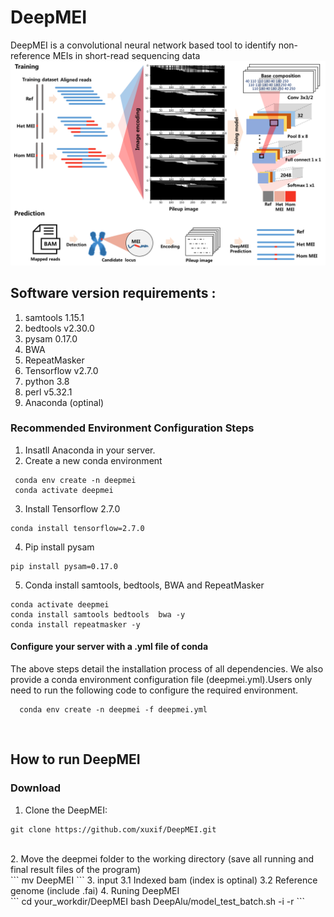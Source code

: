 # DeepMEI
DeepMEI is a convolutional neural network based tool to identify non-reference MEIs in short-read sequencing data
<br/>
![This is an image](https://github.com/xuxif/DeepMEI/blob/main/workflow.png)
<br/>
##
## Software version requirements : <br />
1. samtools 1.15.1<br />
2. bedtools v2.30.0<br />
3. pysam 0.17.0<br />
4. BWA<br />
5. RepeatMasker<br />
6. Tensorflow v2.7.0<br />
7. python 3.8<br />
8. perl v5.32.1<br />
9. Anaconda (optinal)<br />
### Recommended Environment Configuration Steps
1. Insatll Anaconda in your server.
2. Create a new conda environment 
 ```
  conda env create -n deepmei 
  conda activate deepmei
 ```
3. Install Tensorflow 2.7.0
 ```
 conda install tensorflow=2.7.0
 ```
4. Pip install pysam 
 ```
 pip install pysam=0.17.0
 ```
5. Conda install samtools, bedtools, BWA and RepeatMasker
  ```
  conda activate deepmei
  conda install samtools bedtools  bwa -y
  conda install repeatmasker -y
  ```
#### Configure your server with a .yml file of conda 
The above steps detail the installation process of all dependencies. We also provide a conda environment configuration file (deepmei.yml).Users only need to run the following code to configure the required environment.
 ```
   conda env create -n deepmei -f deepmei.yml
 ```
</br>

##  How to run DeepMEI
### Download<br/>
1. Clone the DeepMEI:<br/>
```
git clone https://github.com/xuxif/DeepMEI.git
```
<br />
2. Move the deepmei folder to the working directory (save all running and final result files of the program) <br />
```
mv DeepMEI <your_workdir>
```
3. input
 3.1 Indexed bam (index is optinal)
 3.2 Reference genome (include .fai)
4. Runing DeepMEI <br />
 ```
 cd your_workdir/DeepMEI
 bash DeepAlu/model_test_batch.sh -i <bam_file_path.bam> -r <genome_file_path.fa> 
 ```
 <br />
